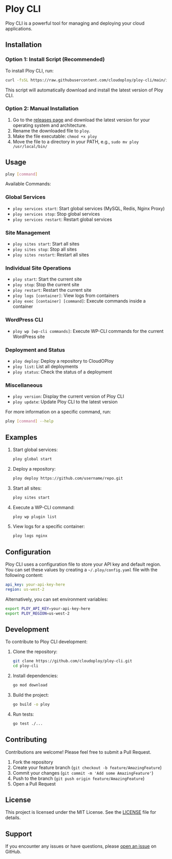 # Ploy CLI

Ploy CLI is a powerful tool for managing and deploying your cloud applications.

## Installation

### Option 1: Install Script (Recommended)

To install Ploy CLI, run:

```bash
curl -fsSL https://raw.githubusercontent.com/cloudoploy/ploy-cli/main/install.sh | bash
```

This script will automatically download and install the latest version of Ploy CLI.

### Option 2: Manual Installation

1. Go to the [releases page](https://github.com/cloudoploy/ploy-cli/releases) and download the latest version for your
   operating system and architecture.
2. Rename the downloaded file to `ploy`.
3. Make the file executable: `chmod +x ploy`
4. Move the file to a directory in your PATH, e.g., `sudo mv ploy /usr/local/bin/`

## Usage

```bash
ploy [command]
```

Available Commands:

### Global Services

- `ploy services start`: Start global services (MySQL, Redis, Nginx Proxy)
- `ploy services stop`: Stop global services
- `ploy services restart`: Restart global services

### Site Management

- `ploy sites start`: Start all sites
- `ploy sites stop`: Stop all sites
- `ploy sites restart`: Restart all sites

### Individual Site Operations

- `ploy start`: Start the current site
- `ploy stop`: Stop the current site
- `ploy restart`: Restart the current site
- `ploy logs [container]`: View logs from containers
- `ploy exec [container] [command]`: Execute commands inside a container

### WordPress CLI

- `ploy wp [wp-cli commands]`: Execute WP-CLI commands for the current WordPress site

### Deployment and Status

- `ploy deploy`: Deploy a repository to CloudOPloy
- `ploy list`: List all deployments
- `ploy status`: Check the status of a deployment

### Miscellaneous

- `ploy version`: Display the current version of Ploy CLI
- `ploy update`: Update Ploy CLI to the latest version

For more information on a specific command, run:

```bash
ploy [command] --help
```

## Examples

1. Start global services:
   ```bash
   ploy global start
   ```

2. Deploy a repository:
   ```bash
   ploy deploy https://github.com/username/repo.git
   ```

3. Start all sites:
   ```bash
   ploy sites start
   ```

4. Execute a WP-CLI command:
   ```bash
   ploy wp plugin list
   ```

5. View logs for a specific container:
   ```bash
   ploy logs nginx
   ```

## Configuration

Ploy CLI uses a configuration file to store your API key and default region. You can set these values by creating
a `~/.ploy/config.yaml` file with the following content:

```yaml
api_key: your-api-key-here
region: us-west-2
```

Alternatively, you can set environment variables:

```bash
export PLOY_API_KEY=your-api-key-here
export PLOY_REGION=us-west-2
```

## Development

To contribute to Ploy CLI development:

1. Clone the repository:
   ```bash
   git clone https://github.com/cloudoploy/ploy-cli.git
   cd ploy-cli
   ```

2. Install dependencies:
   ```bash
   go mod download
   ```

3. Build the project:
   ```bash
   go build -o ploy
   ```

4. Run tests:
   ```bash
   go test ./...
   ```

## Contributing

Contributions are welcome! Please feel free to submit a Pull Request.

1. Fork the repository
2. Create your feature branch (`git checkout -b feature/AmazingFeature`)
3. Commit your changes (`git commit -m 'Add some AmazingFeature'`)
4. Push to the branch (`git push origin feature/AmazingFeature`)
5. Open a Pull Request

## License

This project is licensed under the MIT License. See the [LICENSE](LICENSE) file for details.

## Support

If you encounter any issues or have questions, please [open an issue](https://github.com/cloudoploy/ploy-cli/issues) on
GitHub.